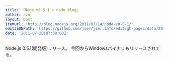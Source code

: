 ```yaml
---
title: 『Node v0.5.1 « node blog』
author: azu
layout: post
itemUrl: 'http://blog.nodejs.org/2011/07/14/node-v0-5-1/'
editJSONPath: 'https://github.com/jser/jser.info/edit/gh-pages/data/2011/07/index.json'
date: '2011-07-20T07:30:00Z'
---
```

Node.js 0.5.1(開発版)リリース。
今回からWindowsバイナリもリリースされてる。
